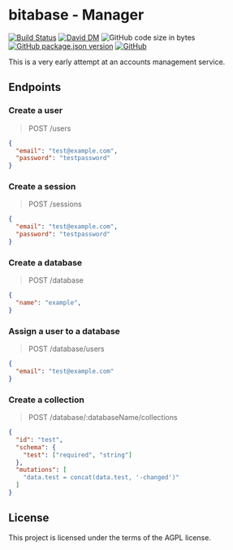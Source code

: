 # bitabase - Manager
[![Build Status](https://travis-ci.org/bitabase/bitabase-server.svg?branch=master)](https://travis-ci.org/bitabase/bitabase-server)
[![David DM](https://david-dm.org/bitabase/bitabase-server.svg)](https://david-dm.org/bitabase/bitabase-server)
![GitHub code size in bytes](https://img.shields.io/github/languages/code-size/bitabase/bitabase-server)
[![GitHub package.json version](https://img.shields.io/github/package-json/v/bitabase/bitabase-server)](https://github.com/bitabase/bitabase-server/blob/master/package.json)
[![GitHub](https://img.shields.io/github/license/bitabase/bitabase-server)](https://github.com/bitabase/bitabase-server/blob/master/LICENSE)

This is a very early attempt at an accounts management service.

## Endpoints
### Create a user
> POST /users

```json
{
  "email": "test@example.com",
  "password": "testpassword"
}
```

### Create a session
> POST /sessions

```json
{
  "email": "test@example.com",
  "password": "testpassword"
}
```

### Create a database
> POST /database

```json
{
  "name": "example",
}
```

### Assign a user to a database
> POST /database/users

```json
{
  "email": "test@example.com"
}
```

### Create a collection
> POST /database/:databaseName/collections

```json
{
  "id": "test",
  "schema": {
    "test": ["required", "string"]
  },
  "mutations": [
    "data.test = concat(data.test, '-changed')"
  ]
}
```

## License
This project is licensed under the terms of the AGPL license.
